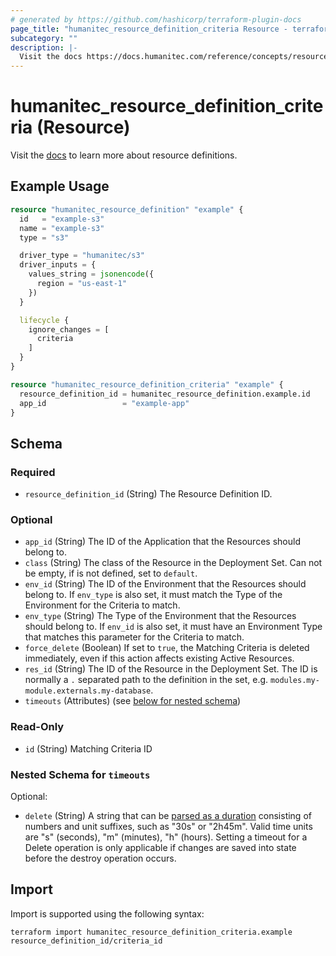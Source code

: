 ```yaml
---
# generated by https://github.com/hashicorp/terraform-plugin-docs
page_title: "humanitec_resource_definition_criteria Resource - terraform-provider-humanitec"
subcategory: ""
description: |-
  Visit the docs https://docs.humanitec.com/reference/concepts/resources/definitions to learn more about resource definitions.
---
```


# humanitec_resource_definition_criteria (Resource)

Visit the [docs](https://docs.humanitec.com/reference/concepts/resources/definitions) to learn more about resource definitions.

## Example Usage

```terraform
resource "humanitec_resource_definition" "example" {
  id   = "example-s3"
  name = "example-s3"
  type = "s3"

  driver_type = "humanitec/s3"
  driver_inputs = {
    values_string = jsonencode({
      region = "us-east-1"
    })
  }

  lifecycle {
    ignore_changes = [
      criteria
    ]
  }
}

resource "humanitec_resource_definition_criteria" "example" {
  resource_definition_id = humanitec_resource_definition.example.id
  app_id                 = "example-app"
}
```

<!-- schema generated by tfplugindocs -->
## Schema

### Required

- `resource_definition_id` (String) The Resource Definition ID.

### Optional

- `app_id` (String) The ID of the Application that the Resources should belong to.
- `class` (String) The class of the Resource in the Deployment Set. Can not be empty, if is not defined, set to `default`.
- `env_id` (String) The ID of the Environment that the Resources should belong to. If `env_type` is also set, it must match the Type of the Environment for the Criteria to match.
- `env_type` (String) The Type of the Environment that the Resources should belong to. If `env_id` is also set, it must have an Environment Type that matches this parameter for the Criteria to match.
- `force_delete` (Boolean) If set to `true`, the Matching Criteria is deleted immediately, even if this action affects existing Active Resources.
- `res_id` (String) The ID of the Resource in the Deployment Set. The ID is normally a `.` separated path to the definition in the set, e.g. `modules.my-module.externals.my-database`.
- `timeouts` (Attributes) (see [below for nested schema](#nestedatt--timeouts))

### Read-Only

- `id` (String) Matching Criteria ID

<a id="nestedatt--timeouts"></a>
### Nested Schema for `timeouts`

Optional:

- `delete` (String) A string that can be [parsed as a duration](https://pkg.go.dev/time#ParseDuration) consisting of numbers and unit suffixes, such as "30s" or "2h45m". Valid time units are "s" (seconds), "m" (minutes), "h" (hours). Setting a timeout for a Delete operation is only applicable if changes are saved into state before the destroy operation occurs.

## Import

Import is supported using the following syntax:

```shell
terraform import humanitec_resource_definition_criteria.example resource_definition_id/criteria_id
```
